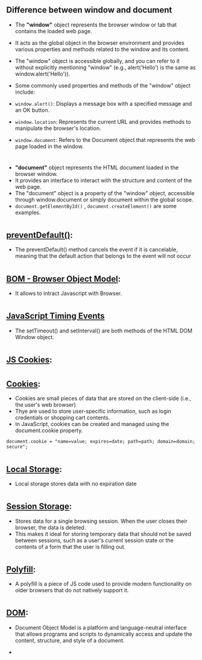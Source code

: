 #
## Difference between window and document
* The **"window"** object represents the browser window or tab that contains the loaded web page. 
* It acts as the global object in the browser environment and provides various properties and methods related to the window and its content.
*  The "window" object is accessible globally, and you can refer to it without explicitly mentioning "window" (e.g., alert('Hello') is the same as window.alert('Hello')).
* Some commonly used properties and methods of the "window" object include:

* `window.alert()`: Displays a message box with a specified message and an OK button.
* `window.location`: Represents the current URL and provides methods to manipulate the browser's location.
* `window.document`: Refers to the Document object that represents the web page loaded in the window.
#
* **"document"** object represents the HTML document loaded in the browser window. 
* It provides an interface to interact with the structure and content of the web page. 
* The "document" object is a property of the "window" object, accessible through window.document or simply document within the global scope.
* `document.getElementById()` , `document.createElement()` are some examples.

#
##  [preventDefault()](https://www.w3schools.com/jsref/event_preventdefault.asp#:~:text=The%20preventDefault()%20method%20cancels,link%20from%20following%20the%20URL):
* The preventDefault() method cancels the event if it is cancelable, meaning that the default action that belongs to the event will not occur



#
## [BOM -  Browser Object Model](https://www.w3schools.com/js/js_window.asp):
* It allows to intract Javascript with Browser.

#
## [JavaScript Timing Events](https://www.w3schools.com/js/js_timing.asp)
*  The setTimeout() and setInterval() are both methods of the HTML DOM Window object.

#
## [JS Cookies](https://www.w3schools.com/js/js_cookies.asp):


#
## [Cookies](https://developer.mozilla.org/en-US/docs/Web/HTTP/Cookies):
* Cookies are small pieces of data that are stored on the client-side (i.e., the user's web browser) 
* Thye are used to store user-specific information, such as login credentials or shopping cart contents.
* In JavaScript, cookies can be created and managed using the document.cookie property. 
```
document.cookie = "name=value; expires=date; path=path; domain=domain; secure";

```
#
## [Local Storage](https://developer.mozilla.org/en-US/docs/Mozilla/Add-ons/WebExtensions/API/storage/local):
* Local storage stores data with no expiration date

#
## [Session Storage](https://developer.mozilla.org/en-US/docs/Web/API/Window/sessionStorage):
* Stores data for a single browsing session. When the user closes their browser, the data is deleted.
*  This makes it ideal for storing temporary data that should not be saved between sessions, such as a user's current session state or the contents of a form that the user is filling out. 


#
## [Polyfill](https://developer.mozilla.org/en-US/docs/Glossary/Polyfill):
* A polyfill is a piece of JS code used to provide modern functionality on older browsers that do not natively support it. 


#
## [DOM](https://www.w3schools.com/js/js_htmldom.asp):
* Document Object Model is a platform and language-neutral interface that allows programs and scripts to dynamically access and update the content, structure, and style of a document.

* 